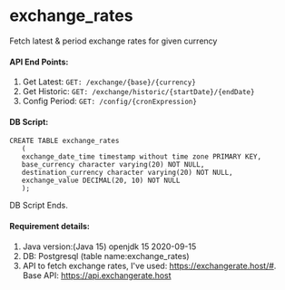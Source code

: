 # exchange_rates
Fetch latest &amp; period exchange rates for given currency

#### API End Points:
1. Get Latest: `GET: /exchange/{base}/{currency}`
2. Get Historic: `GET: /exchange/historic/{startDate}/{endDate}`
3. Config Period: `GET: /config/{cronExpression}`

#### DB Script:
```
CREATE TABLE exchange_rates
   (
   exchange_date_time timestamp without time zone PRIMARY KEY,
   base_currency character varying(20) NOT NULL,
   destination_currency character varying(20) NOT NULL,
   exchange_value DECIMAL(20, 10) NOT NULL
   );
```
DB Script Ends.


#### Requirement details:
1. Java version:(Java 15) openjdk 15 2020-09-15
2. DB: Postgresql (table name:exchange_rates)
3. API to fetch exchange rates, I've used: https://exchangerate.host/#. Base API: https://api.exchangerate.host
